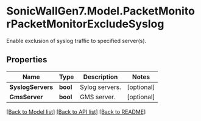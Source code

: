 # SonicWallGen7.Model.PacketMonitorPacketMonitorExcludeSyslog
Enable exclusion of syslog traffic to specified server(s).

## Properties

Name | Type | Description | Notes
------------ | ------------- | ------------- | -------------
**SyslogServers** | **bool** | Sylog servers. | [optional] 
**GmsServer** | **bool** | GMS server. | [optional] 

[[Back to Model list]](../README.md#documentation-for-models) [[Back to API list]](../README.md#documentation-for-api-endpoints) [[Back to README]](../README.md)

